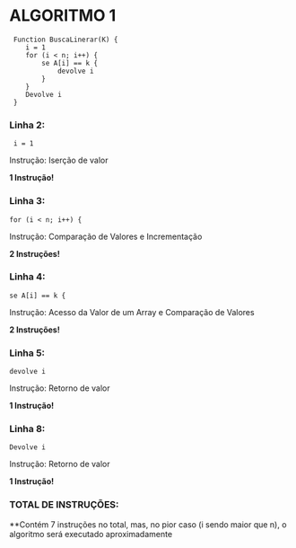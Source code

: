 # ALGORITMO 1
```http
 Function BuscaLinerar(K) {
    i = 1
    for (i < n; i++) {
        se A[i] == k {
            devolve i
        }
    }
    Devolve i
 }
```

### Linha 2:
```http
 i = 1
```
Instrução: Iserção de valor

**1 Instrução!**


### Linha 3:
```http
for (i < n; i++) {
```
Instrução: Comparação de Valores e Incrementação

**2 Instruções!**


### Linha 4:
```http
se A[i] == k {
```
Instrução: Acesso da Valor de um Array e Comparação de Valores

**2 Instruções!**

### Linha 5:
```http
devolve i
```
Instrução: Retorno de valor

**1 Instrução!**


### Linha 8:
```http
Devolve i
```
Instrução: Retorno de valor

**1 Instrução!**


### TOTAL DE INSTRUÇÕES:

**Contém 7 instruções no total, mas, no pior caso (i sendo maior que n), o algoritmo será executado aproximadamente 